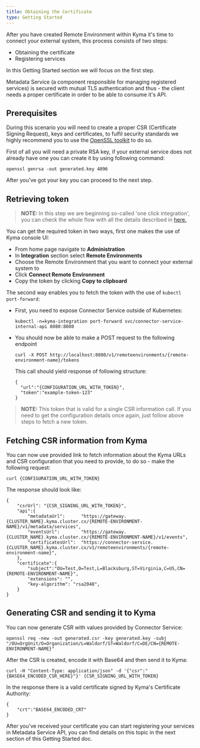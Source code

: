 ```yaml
---
title: Obtaining the Certificate
type: Getting Started
---
```


After you have created Remote Environment within Kyma it's time to connect your
external system, this process consists of two steps:
- Obtaining the certificate
- Registering services

In this Getting Started section we will focus on the first step.

Metadata Service (a component responsible for managing registered services)
is secured with mutual TLS authentication and thus - the client needs a proper
certificate in order to be able to consume it's API.

## Prerequisites

During this scenario you will need to create a proper CSR (Certificate Signing
Request), keys and certificates, to fulfil security standards we highly recommend
you to use the
[OpenSSL toolkit](https://www.openssl.org/docs/man1.0.2/apps/openssl.html)
to do so.

First of all you will need a private RSA key, if your external service does not already
have one you can create it by using following command:

`openssl genrsa -out generated.key 4096`

After you've got your key you can proceed to the next step.

## Retrieving token

>**NOTE:** In this step we are beginning so-called 'one click integration', you can check the whole flow with all the details described in [here.](TODO)

You can get the required token in two ways, first one makes the use of Kyma
console UI:
- From home page navigate to **Administration**
- In **Integration** section select **Remote Environments**
- Choose the Remote Environment that you want to connect your external system to
- Click **Connect Remote Environment**
- Copy the token by clicking **Copy to clipboard**

The second way enables you to fetch the token with the use of `kubectl port-forward`:
- First, you need to expose Connector Service outside of Kubernetes:
  ```
  kubectl -n=kyma-integration port-forward svc/connector-service-internal-api 8080:8080
  ```

- You should now be able to make a POST request to the following endpoint
  ```
  curl -X POST http://localhost:8080/v1/remoteenvironments/{remote-environment-name}/tokens
  ```

  This call should yield response of following structure:
  ```
  {
    "url":"{CONFIGURATION_URL_WITH_TOKEN}",
    "token":"example-token-123"
  }
  ```

>**NOTE:** This token that is valid for a single CSR information call. If you need to get the configuration details once again, just follow above steps to fetch a new token.

## Fetching CSR information from Kyma

You can now use provided link to fetch information about the Kyma URLs and CSR
configuration that you need to provide, to do so - make the following request:
```
curl {CONFIGURATION_URL_WITH_TOKEN}
```

The response should look like:
```
{
    "csrUrl": "{CSR_SIGNING_URL_WITH_TOKEN}",
    "api":{
        "metadataUrl":      "https://gateway.{CLUSTER_NAME}.kyma.cluster.cx/{REMOTE-ENVIRONMENT-NAME}/v1/metadata/services",
        "eventsUrl":        "https://gateway.{CLUSTER_NAME}.kyma.cluster.cx/{REMOTE-ENVIRONMENT-NAME}/v1/events",
        "certificatesUrl":  "https://connector-service.{CLUSTER_NAME}.kyma.cluster.cx/v1/remoteenvironments/{remote-environment-name}",
    },
    "certificate":{
        "subject":"OU=Test,O=Test,L=Blacksburg,ST=Virginia,C=US,CN={REMOTE-ENVIRONMENT-NAME}",
        "extensions": "",
        "key-algorithm": "rsa2048",
    }
}
```

## Generating CSR and sending it to Kyma

You can now generate CSR with values provided by Connector Service:
```
openssl req -new -out generated.csr -key generated.key -subj "/OU=OrgUnit/O=Organization/L=Waldorf/ST=Waldorf/C=DE/CN={REMOTE-ENVIRONMENT-NAME}"
```

After the CSR is created, encode it with Base64 and then send it to Kyma:
```
curl -H "Content-Type: application/json" -d '{"csr":"{BASE64_ENCODED_CSR_HERE}"}' {CSR_SIGNING_URL_WITH_TOKEN}
```

In the response there is a valid certificate signed by Kyma's Certificate Authority:
```
{
    "crt":"BASE64_ENCODED_CRT"
}
```

After you've received your certificate you can start registering your services in
Metadata Service API, you can find details on this topic in the next section of
this Getting Started doc.